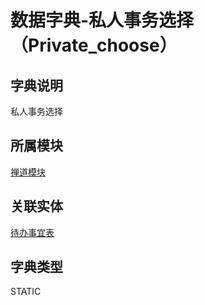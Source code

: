 # 数据字典-私人事务选择（Private_choose）
## 字典说明
私人事务选择

## 所属模块
[禅道模块](../module/zentao)

## 关联实体
[待办事宜表](../module/zentao/Todo)

## 字典类型
STATIC



